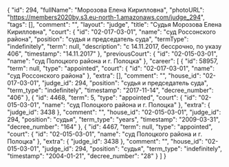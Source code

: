 {
    "id": 294,
    "fullName": "Морозова Елена Кирилловна",
    "photoURL": "https://members2020by.s3.eu-north-1.amazonaws.com/judge_294",
    "tags": [],
    "comment": "",
    "layout": "judge",
    "title": "Судья Морозова Елена Кирилловна",
    "court": {
        "id": "02-017-03-01",
        "name": "суд Россонского района",
        "position": "судья и председатель суда",
        "termType": "indefinitely",
        "term": null,
        "description": "c 14.11.2017, бессрочно, по указу 406",
        "timestamp": "14.11.2017"
    },
    "previousCourt": {
        "id": "02-015-03-01",
        "name": "суд Полоцкого района и г. Полоцка"
    },
    "career": [
        {
            "id": 58957,
            "term": null,
            "type": "appointed",
            "court": {
                "id": "02-017-03-01",
                "name": "суд Россонского района"
            },
            "extra": [],
            "comment": "",
            "house_id": "02-017-03-01",
            "judge_id": 294,
            "position": "судья и председатель суда",
            "term_type": "indefinitely",
            "timestamp": "2017-11-14",
            "decree_number": "406"
        },
        {
            "id": 4468,
            "term": 5,
            "type": "appointed",
            "court": {
                "id": "02-015-03-01",
                "name": "суд Полоцкого района и г. Полоцка"
            },
            "extra": {
                "judge_id": 3438
            },
            "comment": "",
            "house_id": "02-015-03-01",
            "judge_id": 294,
            "position": "судья",
            "term_type": "years",
            "timestamp": "2009-03-31",
            "decree_number": "164"
        },
        {
            "id": 4467,
            "term": null,
            "type": "appointed",
            "court": {
                "id": "02-015-03-01",
                "name": "суд Полоцкого района и г. Полоцка"
            },
            "extra": {
                "judge_id": 3438
            },
            "comment": "",
            "house_id": "02-015-03-01",
            "judge_id": 294,
            "position": "судья",
            "term_type": "indefinitely",
            "timestamp": "2004-01-21",
            "decree_number": "28"
        }
    ]
}